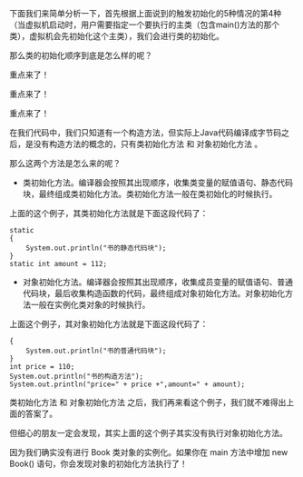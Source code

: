 下面我们来简单分析一下，首先根据上面说到的触发初始化的5种情况的第4种（当虚拟机启动时，用户需要指定一个要执行的主类（包含main()方法的那个类），虚拟机会先初始化这个主类），我们会进行类的初始化。

那么类的初始化顺序到底是怎么样的呢？

重点来了！

重点来了！

重点来了！

在我们代码中，我们只知道有一个构造方法，但实际上Java代码编译成字节码之后，是没有构造方法的概念的，只有类初始化方法 和 对象初始化方法 。

那么这两个方法是怎么来的呢？

* 类初始化方法。编译器会按照其出现顺序，收集类变量的赋值语句、静态代码块，最终组成类初始化方法。类初始化方法一般在类初始化的时候执行。

上面的这个例子，其类初始化方法就是下面这段代码了：

```    
static
{
    System.out.println("书的静态代码块");
}
static int amount = 112;
```

* 对象初始化方法。编译器会按照其出现顺序，收集成员变量的赋值语句、普通代码块，最后收集构造函数的代码，最终组成对象初始化方法。对象初始化方法一般在实例化类对象的时候执行。

上面这个例子，其对象初始化方法就是下面这段代码了：

```
{
    System.out.println("书的普通代码块");
}
int price = 110;
System.out.println("书的构造方法");
System.out.println("price=" + price +",amount=" + amount);
```

类初始化方法 和 对象初始化方法 之后，我们再来看这个例子，我们就不难得出上面的答案了。

但细心的朋友一定会发现，其实上面的这个例子其实没有执行对象初始化方法。

因为我们确实没有进行 Book 类对象的实例化。如果你在 main 方法中增加 new Book() 语句，你会发现对象的初始化方法执行了！